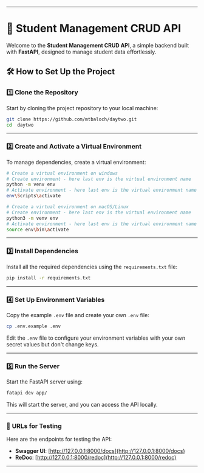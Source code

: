 
---

# 🚀 **Student Management CRUD API**  

Welcome to the **Student Management CRUD API**, a simple backend built with **FastAPI**, designed to manage student data effortlessly.  

## 🛠️ **How to Set Up the Project**  

### 1️⃣ **Clone the Repository**  
Start by cloning the project repository to your local machine:  

```bash
git clone https://github.com/mtbaloch/daytwo.git
cd  daytwo
```  

---

### 2️⃣ **Create and Activate a Virtual Environment**  
To manage dependencies, create a virtual environment:  

```bash
# Create a virtual environment on windows
# Create environment - here last env is the virtual environment name
python -m venv env
# Activate environment - here last env is the virtual environment name
env\Scripts\activate

# Create a virtual environment on macOS/Linux
# Create environment - here last env is the virtual environment name
python3 -m venv env
# Activate environment - here last env is the virtual environment name
source env\bin\activate
```  

---

### 3️⃣ **Install Dependencies**  
Install all the required dependencies using the `requirements.txt` file:  

```bash
pip install -r requirements.txt
```  

---

### 4️⃣ **Set Up Environment Variables**  
Copy the example `.env` file and create your own `.env` file:  

```bash
cp .env.example .env
```  

Edit the `.env` file to configure your environment variables with your own secret values but don't change keys.  

---

### 5️⃣ **Run the Server**  
Start the FastAPI server using:  

```bash
fatapi dev app/
```  

This will start the server, and you can access the API locally.  

---

### 🔗 **URLs for Testing**  
Here are the endpoints for testing the API:  

- **Swagger UI**: [http://127.0.0.1:8000/docs](http://127.0.0.1:8000/docs)  
- **ReDoc**: [http://127.0.0.1:8000/redoc](http://127.0.0.1:8000/redoc)  

---


